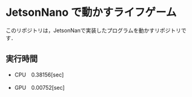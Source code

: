 # JetsonNano で動かすライフゲーム

このリポジトリは，JetsonNanで実装したプログラムを動かすリポジトリです．

## 実行時間
- CPU　0.38156[sec]

- GPU　0.00752[sec]